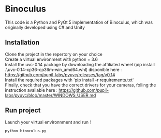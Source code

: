 # Binoculus
This code is a Python and PyQt 5 implementation of Binoculus, which was originally developed using C# and Unity

## Installation
Clone the project in the repertory on your choice <br />
Create a virtual environment with python = 3.6  <br />
Install the uvc-0.14 package by downloading the affiliated wheel (pip install .\uvc-0.14-cp36-cp36m-win_amd64.whl) disponible here : https://github.com/pupil-labs/pyuvc/releases/tag/v0.14 <br />
Install the required packages with 'pip install -r requirements.txt' <br />
Finally, check that you have the correct drivers for your cameras, folling the instruction available here :  https://github.com/pupil-labs/pyuvc/blob/master/WINDOWS_USER.md <br />

## Run project
Launch your  virtual environnment and run !
```sh
python binoculus.py
```